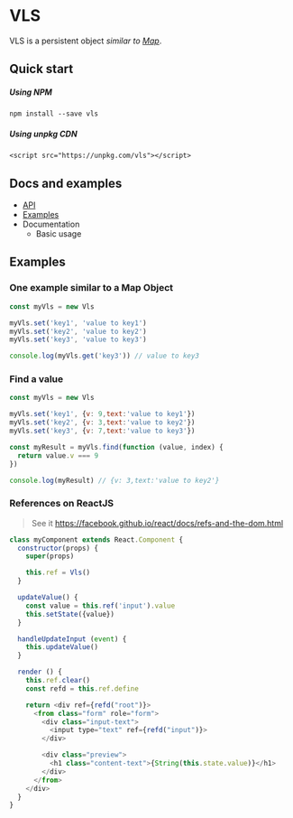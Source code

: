 # VLS
VLS is a persistent object *similar to [Map][map-object]*.

## Quick start

##### Using NPM

    npm install --save vls

##### Using unpkg CDN

    <script src="https://unpkg.com/vls"></script>

## Docs and examples
- [API](./docs/API.md)
- [Examples](#examples)
- Documentation
  - Basic usage

## Examples

### One example similar to a Map Object

```javascript
const myVls = new Vls

myVls.set('key1', 'value to key1')
myVls.set('key2', 'value to key2')
myVls.set('key3', 'value to key3')

console.log(myVls.get('key3')) // value to key3
```

### Find a value

```javascript
const myVls = new Vls

myVls.set('key1', {v: 9,text:'value to key1'})
myVls.set('key2', {v: 3,text:'value to key2'})
myVls.set('key3', {v: 7,text:'value to key3'})

const myResult = myVls.find(function (value, index) {
  return value.v === 9
})

console.log(myResult) // {v: 3,text:'value to key2'}
```

### References on ReactJS

> See it https://facebook.github.io/react/docs/refs-and-the-dom.html

```javascript
class myComponent extends React.Component {
  constructor(props) {
    super(props)

    this.ref = Vls()
  }

  updateValue() {
    const value = this.ref('input').value
    this.setState({value})
  }

  handleUpdateInput (event) {
    this.updateValue()
  }

  render () {
    this.ref.clear()
    const refd = this.ref.define

    return <div ref={refd("root")}>
      <from class="form" role="form">
        <div class="input-text">
          <input type="text" ref={refd("input")}>
        </div>

        <div class="preview">
          <h1 class="content-text">{String(this.state.value)}</h1>
        </div>
      </from>
    </div>
  }
}
```

[map-object]: https://developer.mozilla.org/es/docs/Web/JavaScript/Referencia/Objetos_globales/Map
